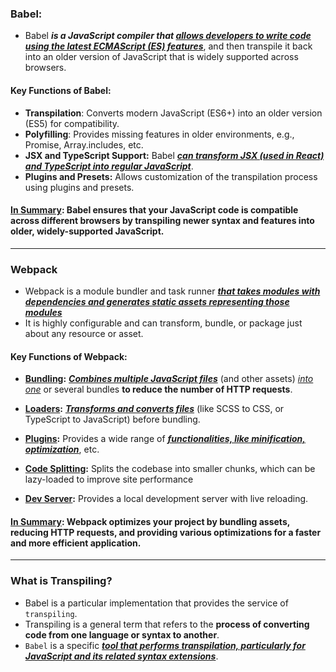 ### Babel:

- Babel **_is a JavaScript compiler that <u>allows developers to write code using the latest ECMAScript (ES) features</u>_**, and then transpile it back into an older version of JavaScript that is widely supported across browsers.

#### Key Functions of Babel:

- **Transpilation**: Converts modern JavaScript (ES6+) into an older version (ES5) for compatibility.
- **Polyfilling**: Provides missing features in older environments, e.g., Promise, Array.includes, etc.
- **JSX and TypeScript Support:** Babel **_<u>can transform JSX (used in React) and TypeScript into regular JavaScript_**</u>.
- **Plugins and Presets:** Allows customization of the transpilation process using plugins and presets.

#### <u>In Summary</u>: Babel ensures that your JavaScript code is compatible across different browsers by transpiling newer syntax and features into older, widely-supported JavaScript.

---

### Webpack

- Webpack is a module bundler and task runner **_<u>that takes modules with dependencies and generates static assets representing those modules</u>_**
- It is highly configurable and can transform, bundle, or package just about any resource or asset.

#### Key Functions of Webpack:

- **<u>Bundling</u>:** **_<u>Combines multiple JavaScript files</u>_** (and other assets) _<u>into one</u>_ or several bundles **to reduce the number of HTTP requests**.
  <br/>
- **<u>Loaders</u>:** **_<u>Transforms and converts files</u>_** (like SCSS to CSS, or TypeScript to JavaScript) before bundling.
  <br/>

- **<u>Plugins</u>:** Provides a wide range of **_<u>functionalities, like minification, optimization</u>_**, etc.
  <br/>

- **<u>Code Splitting</u>:** Splits the codebase into smaller chunks, which can be lazy-loaded to improve site performance
  <br/>

- **<u>Dev Server</u>:** Provides a local development server with live reloading.
  <br/>

#### <u>In Summary</u>: Webpack optimizes your project by bundling assets, reducing HTTP requests, and providing various optimizations for a faster and more efficient application.

---

### What is Transpiling?

- Babel is a particular implementation that provides the service of `transpiling`.
- Transpiling is a general term that refers to the **process of converting code from one language or syntax to another**.
- `Babel` is a specific **_<u>tool that performs transpilation, particularly for JavaScript and its related syntax extensions</u>_**.
